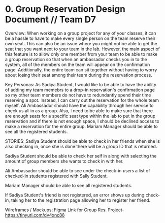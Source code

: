 
# 0. Group Reservation Design Document // Team D7

Overview: When working on a group project for any of your classes, it can be a hassle to have to make every single person on the team reserve their own seat. This can also be an issue where you might not be able to get the seat that you want next to your team in the lab. However, the main aspect of this feature is to allow only one member from your team to be able to make a group reservation so that when an ambassador checks you in to the system, all of the members on the team will appear on the confirmation page. Additionally, the entire team can sit together without having to worry about losing their seat among their team during the reservation process.

Key Personas: As Sadiya Student, I would like to be able to have the ability of adding my team memebrs to a drop-in reservation's confirmation page so my other team members do not have to redundantly spend their time reserving a spot. Instead, I can carry out the reservation for the whole team myself. Ali Ambassador should have the capability through her service to check us all in as a group. Also, I need to be able to make sure that there are enough seats for a specific seat type within the lab to put in the group reservation and if there is not enough space, I should be declined access to make a reservation for the entire group. Mariam Manager should be able to see all the registered students.

STORIES:
Sadiya Student should be able to check in her friends when she is also checking in, once she is done there will be a group ID that is returned.

Sadiya Student should be able to check her self in along with selecting the amount of group members she wants to check in with her.

Ali Ambassador should be able to see under the check-in users a list of checked-in students registered with Sally Student.

Mariam Manager should be able to see all registered students.

If Sadiya Student's friend is not registered, an error shows up during check-in, taking her to the registration page allowing her to register her friend.


Wireframes / Mockups: Figma Link for Group Res. Project- https://tinyurl.com/dv4xnc88


